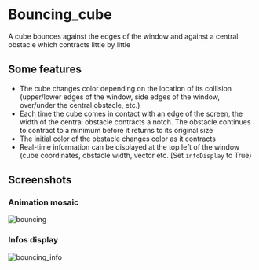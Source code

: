 # Bouncing_cube
A cube bounces against the edges of the window and against a central obstacle which contracts little by little

## Some features
- The cube changes color depending on the location of its collision (upper/lower edges of the window, side edges of the window, over/under the central obstacle, etc.)
- Each time the cube comes in contact with an edge of the screen, the width of the central obstacle contracts a notch. The obstacle continues to contract to a minimum before 
it returns to its original size
- The initial color of the obstacle changes color as it contracts
- Real-time information can be displayed at the top left of the window (cube coordinates, obstacle width, vector etc. [Set `infoDisplay` to True)

## Screenshots
### Animation mosaic
![bouncing](https://user-images.githubusercontent.com/11463619/97807740-dcb2a500-1c62-11eb-8fbd-18d26d138d20.jpg)

### Infos display
![bouncing_info](https://user-images.githubusercontent.com/11463619/97807743-e20fef80-1c62-11eb-819d-89c5786ad166.jpg)
